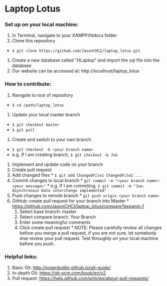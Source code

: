 # Laptop Lotus

### Set up on your local machine:
1. In Terminal, navigate to your XAMPP/htdocs folder
1. Clone this repository
  * `$ git clone https://github.com/JasonCHCI/laptop_lotus.git`
1. Create a new database called "HLaptop" and import the sql file into the database
1. Our website can be accessed at:  http://localhost/laptop_lotus

### How to contribute:
1. Navigate to root of repository
  * `$ cd /path/laptop_lotus`
1. Update your local master branch
  * `$ git checkout master`
  * `$ git pull`
1. Create and switch to your own branch
  * `$ git checkout -b <your branch name>`
  * e.g. If I am creating branch, `$ git checkout -b Jue`
1. Implement and update code on your branch
1. Create pull request
  1. Add changed files
    * `$ git add ChangedFile1 ChangedFile2 ...`
  1. Commit changes to local branch
    * `git commit -m "<your branch name>:<your message>"`
    * e.g. If I am commiting, `$ git commit -m "Jue: Asynchronous Data interchange implemented"`
  1. Push changes to remote branch
    * `git push origin <your branch name>`
  1. GitHub: create pull request for your branch into Master
    * https://github.com/JasonCHCI/laptop_lotus/compare?expand=1
      1. Select base branch: master
      1. Select compare branch: Your Branch
      1. Enter some meaningful comments 
      1. Click create pull request
    * NOTE: Please carefully review all changes before you merge a pull request, if you are not sure, let somebody else review your pull request. Test throughly on your local machine before you push.
    

### Helpful links:
1. Basic Git: http://rogerdudler.github.io/git-guide/
1. In-depth Git: https://git-scm.com/book/en/v2
1. Pull request: https://help.github.com/articles/about-pull-requests/
